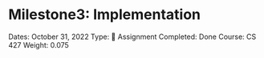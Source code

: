 # Milestone3: Implementation

Dates: October 31, 2022
Type: 📌 Assignment
Completed: Done
Course: CS 427
Weight: 0.075